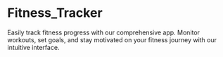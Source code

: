 # Fitness_Tracker

Easily track fitness progress with our comprehensive app. Monitor workouts, set goals, and stay motivated on your fitness journey with our intuitive interface.
